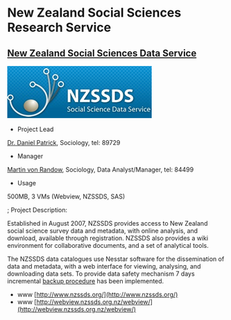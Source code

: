 # New Zealand Social Sciences Research Service

## [New Zealand Social Sciences Data Service](http://www.nzssds.org/)

![Example.jpg](./attachments/Example.jpg)
- Project Lead

[Dr. Daniel Patrick](mailto:d.patrick@auckland.ac.nz), Sociology, tel: 89729
- Manager

[Martin von Randow](mailto:m.vonrandow@auckland.ac.nz), Sociology, Data Analyst/Manager, tel: 84499
- Usage

500MB, 3 VMs (Webview, NZSSDS, SAS)

; Project Description:

Established in August 2007, NZSSDS provides access to New Zealand social science survey data and metadata, with online analysis, and download, available through registration. NZSSDS also provides a wiki environment for collaborative documents, and a set of analytical tools.

The NZSSDS data catalogues use Nesstar software for the dissemination of data and metadata, with a web interface for viewing, analysing, and downloading data sets. To provide data safety mechanism 7 days incremental [backup procedure](/wiki/spaces/BeSTGRID/pages/3818228494) has been implemented.

- www
[http://www.nzssds.org/](http://www.nzssds.org/)
- www
[http://webview.nzssds.org.nz/webview/](http://webview.nzssds.org.nz/webview/)
